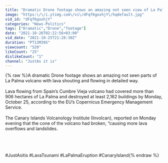 ```yaml
---
title: "Dramatic Drone footage shows an amazing not seen view of La Palma volcano, lava Shouting and flowing"
image: "https:\/\/i.ytimg.com\/vi\/dFqf6goxhjY\/hqdefault.jpg"
vid_id: "dFqf6goxhjY"
categories: "News-Politics"
tags: ["Dramatic","Drone","footage"]
date: "2021-10-26T02:22:56+03:00"
vid_date: "2021-10-25T21:28:30Z"
duration: "PT13M39S"
viewcount: "520"
likeCount: "25"
dislikeCount: "1"
channel: "JustAs it is"
---
```

{% raw %}A dramatic Drone footage shows an amazing not seen parts of La Palma volcano with lava shouting and flowing in detailed way.<br /><br />Lava flowing from Spain’s Cumbre Vieja volcano had covered more than 906 hectares  of La Palma and destroyed at least 2,162 buildings by Monday, October 25, according to the EU’s Copernicus Emergency Management Service. <br /><br />The Canary Islands Volcanology Institute (Involcan), reported on Monday evening that the cone of the volcano had broken, “causing more lava overflows and landslides. <br /><br /><br /><br /><br />#JustAsitis   #LavaTsunami  #LaPalmaEruption  #CanaryIsland{% endraw %}
